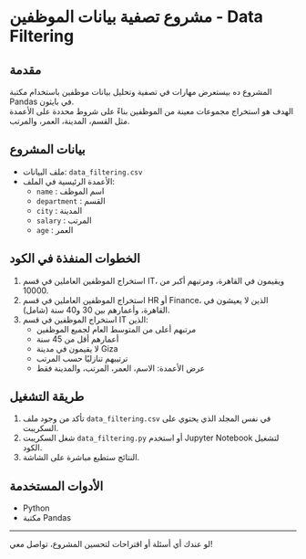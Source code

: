 # مشروع تصفية بيانات الموظفين - Data Filtering

## مقدمة
المشروع ده بيستعرض مهارات في تصفية وتحليل بيانات موظفين باستخدام مكتبة Pandas في بايثون.  
الهدف هو استخراج مجموعات معينة من الموظفين بناءً على شروط محددة على الأعمدة مثل القسم، المدينة، العمر، والمرتب.

## بيانات المشروع
- ملف البيانات: `data_filtering.csv`  
- الأعمدة الرئيسية في الملف:  
  - `name` : اسم الموظف  
  - `department` : القسم  
  - `city` : المدينة  
  - `salary` : المرتب  
  - `age` : العمر

## الخطوات المنفذة في الكود
1. استخراج الموظفين العاملين في قسم IT، ويقيمون في القاهرة، ومرتبهم أكبر من 10000.  
2. استخراج الموظفين العاملين في قسم HR أو Finance، الذين لا يعيشون في القاهرة، وأعمارهم بين 30 و40 سنة (شامل).  
3. استخراج الموظفين في قسم IT الذين:  
   - مرتبهم أعلى من المتوسط العام لجميع الموظفين  
   - أعمارهم أقل من 45 سنة  
   - لا يقيمون في مدينة Giza  
   - ترتيبهم تنازليًا حسب المرتب  
   - عرض الأعمدة: الاسم، العمر، المرتب، والمدينة فقط

## طريقة التشغيل
1. تأكد من وجود ملف `data_filtering.csv` في نفس المجلد الذي يحتوي على السكريبت.  
2. شغل السكريبت `data_filtering.py` أو استخدم Jupyter Notebook لتشغيل الكود.  
3. النتائج ستطبع مباشرة على الشاشة.

## الأدوات المستخدمة
- Python  
- مكتبة Pandas

---

لو عندك أي أسئلة أو اقتراحات لتحسين المشروع، تواصل معي!

